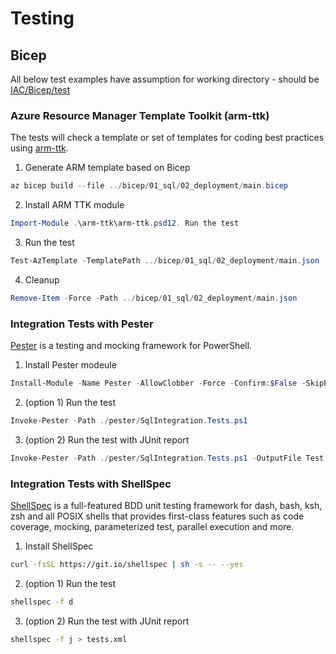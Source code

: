 # Testing

## Bicep

All below test examples have assumption for working directory - should be [IAC/Bicep/test](./../IAC/Bicep/test)

### Azure Resource Manager Template Toolkit (arm-ttk)

The tests will check a template or set of templates for coding best practices using [arm-ttk](https://github.com/Azure/arm-ttk).

1. Generate ARM template based on Bicep

```powershell
az bicep build --file ../bicep/01_sql/02_deployment/main.bicep
```

2. Install ARM TTK module

```powershell
Import-Module .\arm-ttk\arm-ttk.psd12. Run the test
```

3. Run the test

```powershell
Test-AzTemplate -TemplatePath ../bicep/01_sql/02_deployment/main.json
```

4. Cleanup

```powershell
Remove-Item -Force -Path ../bicep/01_sql/02_deployment/main.json
```

### Integration Tests with Pester

[Pester](https://pester.dev/docs/quick-start) is a testing and mocking framework for PowerShell.

1. Install Pester modeule

```powershell
Install-Module -Name Pester -AllowClobber -Force -Confirm:$False -SkipPublisherCheck
```

2. (option 1) Run the test

```powershell
Invoke-Pester -Path ./pester/SqlIntegration.Tests.ps1
```

3. (option 2) Run the test with JUnit report

```powershell
Invoke-Pester -Path ./pester/SqlIntegration.Tests.ps1 -OutputFile Test.xml -OutputFormat JUnitXml
```

### Integration Tests with ShellSpec

[ShellSpec](https://github.com/shellspec/shellspec) is a full-featured BDD unit testing framework for dash, bash, ksh, zsh and all POSIX shells that provides first-class features such as code coverage, mocking, parameterized test, parallel execution and more.

1. Install ShellSpec

```bash
curl -fsSL https://git.io/shellspec | sh -s -- --yes
```

2. (option 1) Run the test

```bash
shellspec -f d
```

3. (option 2) Run the test with JUnit report

```bash
shellspec -f j > tests.xml
```
